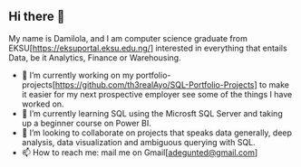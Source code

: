 ## Hi there 👋

My name is Damilola, and I am computer science graduate from EKSU[https://eksuportal.eksu.edu.ng/] interested in everything that entails Data, be it Analytics, Finance or Warehousing.

- 🔭 I’m currently working on my portfolio-projects[https://github.com/th3realAyo/SQL-Portfolio-Projects] to make it easier for my next prospective employer see some of the things I have worked on.
- 🌱 I’m currently learning SQL using the Microsft SQL Server and taking up a beginner course on Power BI.
- 👯 I’m looking to collaborate on projects that speaks data generally, deep analysis, data visualization and ambiguous querying with SQL.
- 📫 How to reach me: mail me on Gmail[adegunted@gmail.com]

<!--
**th3realAyo/th3realAyo** is a ✨ _special_ ✨ repository because its `README.md` (this file) appears on your GitHub profile.

Here are some ideas to get you started:

- 🔭 I’m currently working on ...
- 🌱 I’m currently learning ...
- 👯 I’m looking to collaborate on ...
- 🤔 I’m looking for help with ...
- 💬 Ask me about ...
- 📫 How to reach me: ...
- 😄 Pronouns: ...
- ⚡ Fun fact: ...
-->
